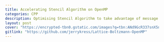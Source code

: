 ```yaml
---
title: Accelerating Stencil Algorithm on OpenMP
categories: CPP
description: Optimising Stencil Algorithm to take advantage of message passing on MPI and OpenMP. Coursework for the Introductory High Performance Computing class.
layout: post
cover: "https://encrypted-tbn0.gstatic.com/images?q=tbn:ANd9GcR337snX5nLmxrDTl3yrxqhm0zbP4FUZQHkVimAqpA_Xqq24bJsWW89zM5rg5yWPCoET24&usqp=CAU"
gitlink: "https://github.com/jerrykress/Lattice-Boltzmann-OpenMP"
---
```

